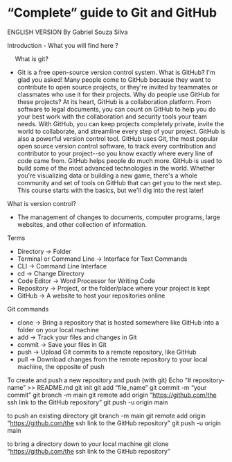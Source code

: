 # “Complete” guide to Git and GitHub
ENGLISH VERSION
By Gabriel Souza Silva



 
Introduction - What you will find here ?

 
What is git?
- Git is a free open-source version control system.
What is GitHub?
I'm glad you asked! Many people come to GitHub because they want to contribute to open source projects, or they're invited by teammates or classmates who use it for their projects. Why do people use GitHub for these projects?
At its heart, GitHub is a collaboration platform.
From software to legal documents, you can count on GitHub to help you do your best work with the collaboration and security tools your team needs. With GitHub, you can keep projects completely private, invite the world to collaborate, and streamline every step of your project.
GitHub is also a powerful version control tool.
GitHub uses Git, the most popular open source version control software, to track every contribution and contributor to your project--so you know exactly where every line of code came from.
GitHub helps people do much more.
GitHub is used to build some of the most advanced technologies in the world. Whether you're visualizing data or building a new game, there's a whole community and set of tools on GitHub that can get you to the next step. This course starts with the basics, but we'll dig into the rest later!


What is version control?
-	The management of changes to documents, computer programs, large websites, and other collection of information.

Terms 
-	Directory -> Folder
-	Terminal or Command Line -> Interface for Text Commands
-	CLI -> Command Line Interface
-	cd -> Change Directory 
-	Code Editor -> Word Processor for Writing Code
-	Repository -> Project, or the folder/place where your project is kept
-	GitHub -> A website to host your repositories online

Git commands
-	clone  -> Bring a repository that is hosted somewhere like GitHub into a folder on your local machine
-	add -> Track your files and changes in Git
-	commit -> Save your files in Git
-	push -> Upload Git commits to a remote repository, like GitHub
-	pull -> Download changes from the remote repository to your local machine, the opposite of push

 

To create and push a new repository and push (with git)
Echo “# repository-name” >> README.md
git init
git add “file_name”
git commit -m “your commit”
git branch -m main
git remote add origin “https://github.com/the ssh link to the GitHub repository”
git push -u origin main

to push an existing directory
git branch -m main
git remote add origin “https://github.com/the ssh link to the GitHub repository”
git push -u origin main


to bring a directory down to your local machine
git clone “https://github.com/the ssh link to the GitHub repository”







